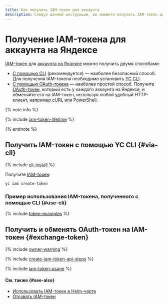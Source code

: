 ```yaml
---
title: Как получить IAM-токен для аккаунта
description: Следуя данной инструкции, вы сможете получить IAM-токен для аккаунта.
---
```



# Получение IAM-токена для аккаунта на Яндексе

[IAM-токен](../../concepts/authorization/iam-token.md) для [аккаунта на Яндексе](../../concepts/users/accounts.md#passport) можно получить двумя способами:

* [С помощью CLI](#via-cli) (рекомендуется) — наиболее безопасный способ. Для получения IAM-токена необходимо установить [YC CLI](../../../cli/).
* [С помощью OAuth-токена](#exchange-token) — наиболее простой способ. Получите [OAuth-токен](../../concepts/authorization/oauth-token.md), который есть у каждого аккаунта на Яндексе, и обменяйте его на IAM-токен, используя любой удобный HTTP-клиент, например cURL или PowerShell.

{% note info %}

{% include [iam-token-lifetime](../../../_includes/iam-token-lifetime.md) %}

{% endnote %}


## Получить IAM-токен с помощью YC CLI {#via-cli}

{% include [cli-install](../../../_includes/cli-install.md) %}

Получите [IAM-токен](../../concepts/authorization/iam-token.md):

```bash
yc iam create-token
```

### Пример использования IAM-токена, полученного с помощью CLI {#use-cli}

{% include [token-examples](../../../_includes/iam/iam-token-usage-examples.md) %}


## Получить и обменять OAuth-токен на IAM-токен {#exchange-token}

{% include [owner-warning](../../../_includes/iam/owner-warning.md) %}

{% include [create-iam-token-api-steps](../../../_includes/iam/create-iam-token-api-steps.md) %}

{% include [iam-token-usage](../../../_includes/iam-token-usage.md) %}


#### См. также {#see-also}

* [Использовать IAM-токен в Helm-чарте](../../../container-registry/operations/helm-chart/helm-chart-push.md)
* [Отозвать IAM-токен](./revoke-iam-token.md)